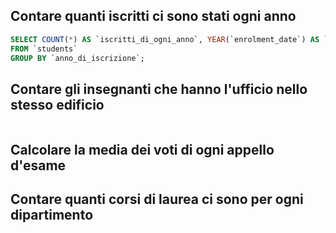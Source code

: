 ## Contare quanti iscritti ci sono stati ogni anno

```sql
SELECT COUNT(*) AS `iscritti_di_ogni_anno`, YEAR(`enrolment_date`) AS `anno_di_iscrizione` 
FROM `students` 
GROUP BY `anno_di_iscrizione`;
```

## Contare gli insegnanti che hanno l'ufficio nello stesso edificio

```sql

```
## Calcolare la media dei voti di ogni appello d'esame
## Contare quanti corsi di laurea ci sono per ogni dipartimento